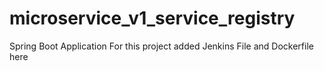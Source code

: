 # microservice_v1_service_registry
Spring Boot Application 
For this project added Jenkins File and Dockerfile here 

